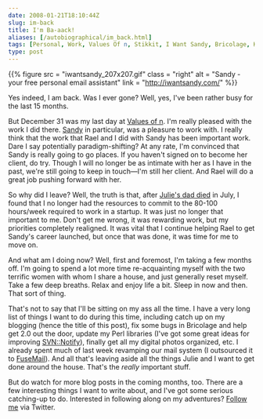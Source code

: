 ```yaml
--- 
date: 2008-01-21T18:10:44Z
slug: im-back
title: I'm Ba-aack!
aliases: [/autobiographical/im_back.html]
tags: [Personal, Work, Values Of n, Stikkit, I Want Sandy, Bricolage, Kineticode, Just a Theory]
type: post
---
```


{{% figure
    src   = "iwantsandy_207x207.gif"
    class = "right"
    alt   = "Sandy - your free personal email assistant"
    link  = "http://iwantsandy.com/"
%}}

Yes indeed, I am back. Was I ever gone? Well, yes, I've been rather busy for the
last 15 months.

But December 31 was my last day at [Values of n]. I'm really pleased with the
work I did there. [Sandy] in particular, was a pleasure to work with. I really
think that the work that Rael and I did with Sandy has been important work. Dare
I say potentially paradigm-shifting? At any rate, I'm convinced that Sandy is
really going to go places. If you haven't signed on to become her client, do
try. Though I will no longer be as intimate with her as I have in the past,
we're still going to keep in touch—I'm still her client. And Rael will do a
great job pushing forward with her.

So why did I leave? Well, the truth is that, after [Julie's dad died] in July, I
found that I no longer had the resources to commit to the 80-100 hours/week
required to work in a startup. It was just no longer that important to me. Don't
get me wrong, it was rewarding work, but my priorities completely realigned. It
was vital that I continue helping Rael to get Sandy's career launched, but once
that was done, it was time for me to move on.

And what am I doing now? Well, first and foremost, I'm taking a few months off.
I'm going to spend a lot more time re-acquainting myself with the two terrific
women with whom I share a house, and just generally reset myself. Take a few
deep breaths. Relax and enjoy life a bit. Sleep in now and then. That sort of
thing.

That's not to say that I'll be sitting on my ass all the time. I have a very
long list of things I want to do during this time, including catch up on my
blogging (hence the title of this post), fix some bugs in Bricolage and help get
2.0 out the door, update my Perl libraries (I've got some great ideas for
improving [SVN::Notify]), finally get all my digital photos organized, etc. I
already spent much of last week revamping our mail system (I outsourced it to
[FuseMail]). And all that's leaving aside all the things Julie and I want to get
done around the house. That's the *really* important stuff.

But do watch for more blog posts in the coming months, too. There are a few
interesting things I want to write about, and I've got some serious catching-up
to do. Interested in following along on my adventures? [Follow me] via Twitter.

  [Values of n]: http://www.valuesofn.com/ "Values of n home page"
  [Sandy]: http://iwantsandy.com/ "You want sandy, trust me!"
  [Julie's dad died]: http://www.legacy.com/Link.asp?I=LS000091810982X
    "Obituary for Steven Rappaport"
  [SVN::Notify]: https://metacpan.org/dist/SVN-Notify "SVN::Notify on CPAN"
  [FuseMail]: http://www.fusemail.com/ "FuseMail home page"
  [Follow me]: https://twitter.com/Theory "My Twitter page"
